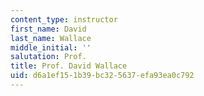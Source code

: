 ```yaml
---
content_type: instructor
first_name: David
last_name: Wallace
middle_initial: ''
salutation: Prof.
title: Prof. David Wallace
uid: d6a1ef15-1b39-bc32-5637-efa93ea0c792
---
```

